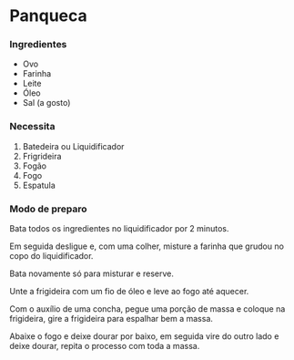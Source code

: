 # Panqueca

### Ingredientes 

- Ovo
- Farinha
- Leite
- Óleo
- Sal (a gosto)

### Necessita

1. Batedeira ou Liquidificador
2. Frigrideira
3. Fogão
4. Fogo
5. Espatula

### Modo de preparo

Bata todos os ingredientes no liquidificador por 2 minutos.

Em seguida desligue e, com uma colher, misture a farinha que grudou no copo do liquidificador.

Bata novamente só para misturar e reserve.

Unte a frigideira com um fio de óleo e leve ao fogo até aquecer.

Com o auxílio de uma concha, pegue uma porção de massa e coloque na frigideira, gire a frigideira para espalhar bem a massa.

Abaixe o fogo e deixe dourar por baixo, em seguida vire do outro lado e deixe dourar, repita o processo com toda a massa.

